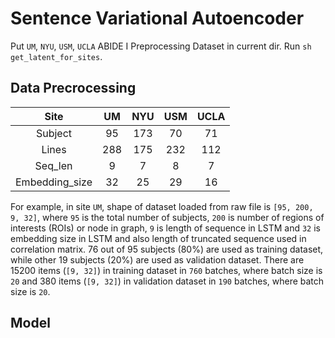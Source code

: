# Sentence Variational Autoencoder

Put `UM`, `NYU`, `USM`, `UCLA` ABIDE I Preprocessing Dataset in current dir.
Run `sh get_latent_for_sites`.

## Data Precrocessing

|Site           |UM     |NYU    |USM    |UCLA   |
|:-------------:|:-----:|:-----:|:-----:|:-----:|
|Subject        |95     |173    |70     |71     |
|Lines          |288    |175    |232    |112    |
|Seq_len        |9      |7      |8      |7      |
|Embedding_size |32     |25     |29     |16     |

For example, in site `UM`, shape of dataset loaded from raw file is `[95, 200, 9, 32]`, where `95` is the total number of subjects, `200` is number of regions of interests (ROIs) or node in graph, `9` is length of sequence in LSTM and `32` is embedding size in LSTM and also length of truncated sequence used in correlation matrix. 76 out of 95 subjects (80%) are used as training dataset, while other 19 subjects (20%) are used as validation dataset. There are 15200 items (`[9, 32]`) in training dataset in `760` batches, where batch size is `20` and 380 items (`[9, 32]`) in validation dataset in `190` batches, where batch size is `20`.

## Model
